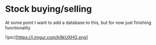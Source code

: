# Stock buying/selling

At some point I want to add a database to this, but for now just finishing functionality

!(pic)[https://i.imgur.com/k9kUXHG.png]
